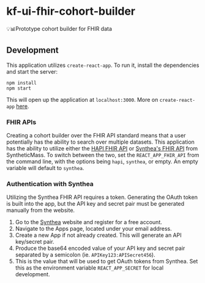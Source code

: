 # kf-ui-fhir-cohort-builder
💡📊Prototype cohort builder for FHIR data

## Development
This application utilizes `create-react-app`. To run it, install the dependencies
and start the server:
```
npm install
npm start
```

This will open up the application at `localhost:3000`.
More on `create-react-app` [here](https://reactjs.org/docs/create-a-new-react-app.html).

### FHIR APIs
Creating a cohort builder over the FHIR API standard means that a user potentially
has the ability to search over multiple datasets. This application has the ability
to utilize either the [HAPI FHIR API](http://hapi.fhir.org/) or [Synthea's FHIR API](https://synthea.mitre.org/) from SyntheticMass. To switch between the two,
set the `REACT_APP_FHIR_API` from the command line, with the options being
`hapi`, `synthea`, or empty. An empty variable will default to `synthea`.

### Authentication with Synthea
Utilizing the Synthea FHIR API requires a token. Generating the OAuth token is built into
the app, but the API key and secret pair must be generated manually from the website.
1. Go to the [Synthea](https://synthea.mitre.org/) website and register for a free account.
2. Navigate to the Apps page, located under your email address.
3. Create a new App if not already created. This will generate an API key/secret pair.
4. Produce the base64 encoded value of your API key and secret pair separated by a semicolon (ie. `APIKey123:APISecret456`).
5. This is the value that will be used to get OAuth tokens from Synthea. Set this as the environment
variable `REACT_APP_SECRET` for local development.
